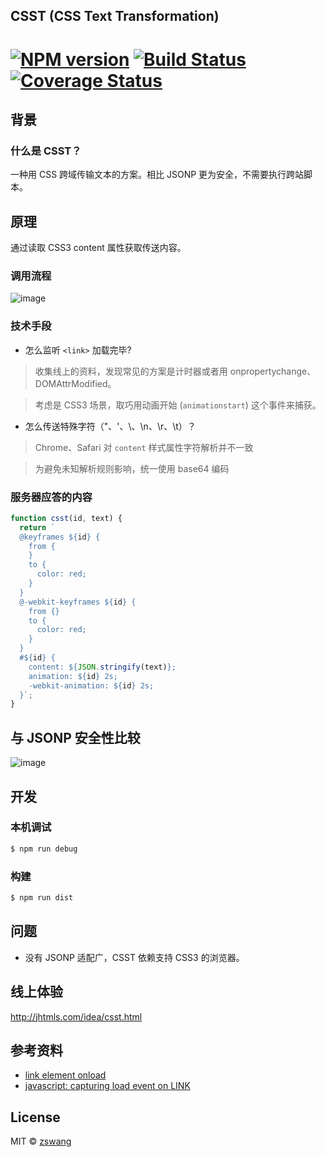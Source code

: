CSST (CSS Text Transformation)
----------

# [![NPM version][npm-image]][npm-url] [![Build Status][travis-image]][travis-url] [![Coverage Status][coverage-image]][coverage-url]

## 背景

### 什么是 CSST？

一种用 CSS 跨域传输文本的方案。相比 JSONP 更为安全，不需要执行跨站脚本。

## 原理

通过读取 CSS3 content 属性获取传送内容。

### 调用流程

![image](https://cloud.githubusercontent.com/assets/536587/15070367/63126c30-13b6-11e6-93aa-75bf5995c019.png)

### 技术手段

* 怎么监听 `<link>` 加载完毕?

> 收集线上的资料，发现常见的方案是计时器或者用 onpropertychange、DOMAttrModified。

> 考虑是 CSS3 场景，取巧用动画开始 (`animationstart`) 这个事件来捕获。

* 怎么传送特殊字符（"、'、\、\n、\r、\t）？

> Chrome、Safari 对 `content` 样式属性字符解析并不一致

> 为避免未知解析规则影响，统一使用 base64 编码

### 服务器应答的内容

```js
function csst(id, text) {
  return `
  @keyframes ${id} {
    from {
    }
    to {
      color: red;
    }
  }
  @-webkit-keyframes ${id} {
    from {}
    to {
      color: red;
    }
  }
  #${id} {
    content: ${JSON.stringify(text)};
    animation: ${id} 2s;
    -webkit-animation: ${id} 2s;
  }`;
}
```

## 与 JSONP 安全性比较

![image](https://cloud.githubusercontent.com/assets/536587/15090764/fcfee300-1465-11e6-9209-20d5ddd9b332.png)

## 开发

### 本机调试

```bash
$ npm run debug
```

### 构建

```bash
$ npm run dist
```

## 问题

* 没有 JSONP 适配广，CSST 依赖支持 CSS3 的浏览器。

## 线上体验

<http://jhtmls.com/idea/csst.html>

## 参考资料

* [link element onload](http://stackoverflow.com/questions/2635814/javascript-capturing-load-event-on-link)
* [javascript: capturing load event on LINK](http://stackoverflow.com/questions/2635814/javascript-capturing-load-event-on-link)

## License

MIT © [zswang](http://weibo.com/zswang)

[npm-url]: https://npmjs.org/package/csst
[npm-image]: https://badge.fury.io/js/csst.svg
[travis-url]: https://travis-ci.org/zswang/csst
[travis-image]: https://travis-ci.org/zswang/csst.svg?branch=master
[coverage-url]: https://coveralls.io/github/zswang/csst?branch=master
[coverage-image]: https://coveralls.io/repos/zswang/csst/badge.svg?branch=master&service=github
